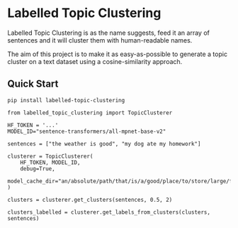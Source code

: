 # Labelled Topic Clustering

Labelled Topic Clustering is as the name suggests, feed it an array of sentences and it will cluster them with human-readable names.

The aim of this project is to make it as easy-as-possible to generate a topic cluster on a text dataset using a cosine-similarity approach.

## Quick Start

```
pip install labelled-topic-clustering
```

```
from labelled_topic_clustering import TopicClusterer

HF_TOKEN = '...'
MODEL_ID="sentence-transformers/all-mpnet-base-v2"

sentences = ["the weather is good", "my dog ate my homework"]

clusterer = TopicClusterer(
    HF_TOKEN, MODEL_ID,
    debug=True,
    model_cache_dir="an/absolute/path/that/is/a/good/place/to/store/large/files"
)

clusters = clusterer.get_clusters(sentences, 0.5, 2)

clusters_labelled = clusterer.get_labels_from_clusters(clusters, sentences)
```
